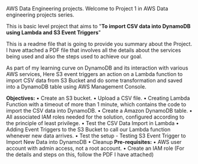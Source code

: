 AWS Data Engineering projects.
Welcome to Project 1 in AWS Data engineering projects series.

This is basic level project that aims to "**To import CSV data into DynamoDB using Lambda and S3 Event Triggers**"

This is a readme file that is going to provide you summary about the Project. I have attached a PDF file that involves all the details about the services being used and also the steps used to achieve our goal.

As part of my learning curve on DynamoDB and its interaction with various AWS services, Here S3 event triggers an action on a Lambda function to import CSV data from S3 Bucket and do some transformation and saved into a DynamoDB table using AWS Management Console.

**Objectives:**
• Create an S3 bucket.
• Upload a CSV file.
• Creating Lambda Function with a timeout of more than 1 minute, 
which contains the code to import the CSV data into DynamoDB.
• Create a Amazon DynamoDB table.
• All associated IAM roles needed for the solution, configured 
according to the principle of least privilege.
• Test the CSV Data Import in Lambda
• Adding Event Triggers to the S3 Bucket to call our Lambda function 
whenever new data arrives.
• Test the setup - Testing S3 Event Trigger to Import New Data into 
DynamoDB
• Cleanup
**Pre-requisites:**
• AWS user account with admin access, not a root account.
• Create an IAM role (For the details and steps on this, follow the PDF I have attached)
